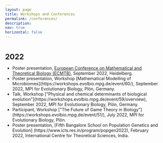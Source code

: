 ```yaml
---
layout: page
title: Workshops and Conferences
permalink: /conferences/
description: 
nav: true
horizontal: false
---
```


<b> <font size="5">  
2022
</font>  </b> 

 <ul>
  <li> Poster presentation, <a href="https://ecmtb2022.org" target="_blank"> European Conference on Mathematical and Theoretical Biology (ECMTB)</a>, September 2022, Heidelberg.</li>
  <li> Poster presentation, Workshop [Mathematical Modelling of Microbiomes](https://workshops.evolbio.mpg.de/event/60/), September 2022, MPI for Evolutionary Biology,  Plön, Germany.</li>
  <li> Talk, Workshop ["Physical and chemical determinants of biological evolution"](https://workshops.evolbio.mpg.de/event/59/overview), September 2022, MPI for Evolutionary Biology, Plön, Germany.</li>
  <li> Participant, Workshop ["The Future of Game Theory in Biology"] (https://workshops.evolbio.mpg.de/event/51/), July 2022, MPI for Evolutionary Biology, Plön. </li>
  <li> Poster presentation, [Fifth Bangalore School on Population Genetics and Evolution] (https://www.icts.res.in/program/popgen2022), February 2022, International Centre for Theoretical Sciences, India. </li>
</ul> 

